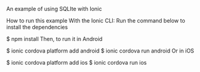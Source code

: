 An example of using SQLIte with Ionic

How to run this example
With the Ionic CLI:
Run the command below to install the dependencies

$ npm install
Then, to run it in Android

$ ionic cordova platform add android
$ ionic cordova run android
Or in iOS

$ ionic cordova platform add ios
$ ionic cordova run ios
